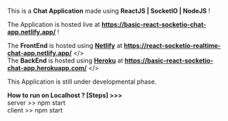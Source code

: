 This is a <b>Chat Application</b> made using <b>ReactJS | SocketIO | NodeJS</b> ! 

The Application is hosted live at <b>https://basic-react-socketio-chat-app.netlify.app/</b> ! 

The <b>FrontEnd</b> is hosted using <a href="https://www.netlify.com/"><b>Netlify</b></a> at <b>https://react-socketio-realtime-chat-app.netlify.app/</b> </> <br />
The <b>BackEnd</b> is hosted using <a href="https://www.heroku.com/"><b>Heroku</b></a> at <b>https://basic-react-socketio-chat-app.herokuapp.com/</b> </> 

This Application is still under developmental phase. 

<b>How to run on Localhost ? [Steps] >>></b><br />
server >> npm start <br/>
client >> npm start  

